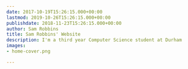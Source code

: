 ```yaml
---
date: 2017-10-19T15:26:15.000+00:00
lastmod: 2019-10-26T15:26:15.000+00:00
publishdate: 2018-11-23T15:26:15.000+00:00
author: Sam Robbins
title: Sam Robbins' Website
description: I'm a third year Computer Science student at Durham
images:
- home-cover.png

---
```

